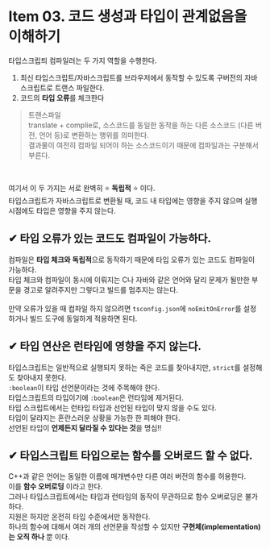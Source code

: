 # Item 03. 코드 생성과 타입이 관계없음을 이해하기
타입스크립틔 컴파일러는 두 가지 역할을 수행한다.
1. 최신 타입스크립트/자바스크립트를 브라우저에서 동작할 수 있도록 구버전의 자바스크립트로 트랜스 파일한다.<br>
2. 코드의 <b>타입 오류</b>를 체크한다<br>
> 트랜스파일<br>
> translate + complie로, 소스코드를 동일한 동작을 하는 다른 소스코드 (다른 버전, 언어 등)로 변환하는 행위를 의미한다.<br>
> 결과물이 여전히 컴파일 되어야 하는 소스코드이기 때문에 컴파일과는 구분해서 부른다.<br>
<br>

여기서 이 두 가지는 서로 완벽히 ⭐ <b>독립적</b> ⭐ 이다.<br>
타입스크립트가 자바스크립트로 변환될 때, 코드 내 타입에는 영향을 주지 않으며 실행 시점에도 타입은 영향을 주지 않는다.<br>

## ✔ 타입 오류가 있는 코드도 컴파일이 가능하다.
컴파일은 <b>타입 체크와 독립적</b>으로 동작하기 때문에 타입 오류가 있는 코드도 컴파일이 가능하다.<br>
타입 체크와 컴파일이 동시에 이뤄지는 C나 자바와 같은 언어와 달리 문제가 될만한 부문을 경고로 알려주지만 그렇다고 빌드를 멈추지는 않는다.<br>
<br>
만약 오류가 있을 때 컴파일 하지 않으려면 `tsconfig.json`에 `noEmitOnError`를 설정하거나 빌드 도구에 동일하게 적용하면 된다.<br>

## ✔ 타입 연산은 런타임에 영향을 주지 않는다.
타입스크립트는 일반적으로 실행되지 못하는 죽은 코드를 찾아내지만, `strict`를 설정해도 찾아내지 못한다.<br>
`:boolean`이 타입 선언문이라는 것에 주목해야 한다.<br>
타입스크립트의 타입이기에 `:boolean`은 런타임에 제거된다.<br>
타입 스크립트에서는 런타입 타입과 선언된 타입이 맞지 않을 수도 있다.<br>
타입이 달라지는 혼란스러운 상황을 가능한 한 피해야 한다.<br>
선언된 타입이 <b>언제든지 달라질 수 있다는 것</b>을 명심‼<br>

## ✔ 타입스크립트 타입으로는 함수를 오버로드 할 수 없다.
C++과 같은 언어는 동일한 이름에 매개변수만 다른 여러 버전의 함수를 허용한다.<br>
이를 <b>함수 오버로딩</b> 이라고 한다.<br>
그러나 타입스크립트에서는 타입과 런타임의 동작이 무관하므로 함수 오버로딩은 불가하다.<br>
지원은 하지만 온전히 타입 수준에서만 동작한다.<br>
하나의 함수에 대해서 여러 개의 선언문을 작성할 수 있지만 <b>구현체(implementation)는 오직 하나</b> 뿐 이다.<br>